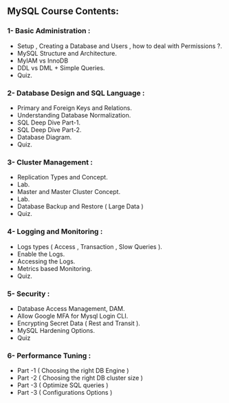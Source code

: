 ## MySQL Course Contents:
 ### 1- Basic Administration :
  - Setup , Creating a Database and Users , how to deal with Permissions ?.
  - MySQL Structure and Architecture.
  - MyIAM vs InnoDB
  - DDL vs DML + Simple Queries.
  - Quiz.
 ### 2- Database Design and SQL Language :
  - Primary and Foreign Keys and Relations.
  - Understanding Database Normalization.
  - SQL Deep Dive Part-1.
  - SQL Deep Dive Part-2.
  - Database Diagram.
  - Quiz.
### 3- Cluster Management :
  - Replication Types and Concept.
  - Lab.
  - Master and Master Cluster Concept.
  - Lab.
  - Database Backup and Restore ( Large Data )
  - Quiz.
### 4- Logging and Monitoring :
  - Logs types ( Access , Transaction , Slow Queries ).
  - Enable the Logs.
  - Accessing the Logs.
  - Metrics based Monitoring.
  - Quiz.
### 5- Security :
  - Database Access Management, DAM.
  - Allow Google MFA for Mysql Login CLI. 
  - Encrypting Secret Data ( Rest and Transit ).
  - MySQL Hardening Options.
  - Quiz
### 6- Performance Tuning :
  - Part -1 ( Choosing the right DB Engine )
  - Part -2 ( Choosing the right DB cluster size )
  - Part -3 ( Optimize SQL queries )
  - Part -3 ( Configurations Options )
